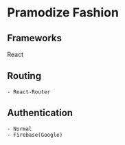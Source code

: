 # Pramodize Fashion

## Frameworks

React

## Routing

    - React-Router

## Authentication

    - Normal
    - Firebase(Google)
